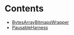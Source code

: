 

# Contents
- [BytesArrayBitmapsWrapper](BytesArrayBitmapsWrapper.sol/contract.BytesArrayBitmapsWrapper.md)
- [PausableHarness](PausableHarness.sol/contract.PausableHarness.md)
